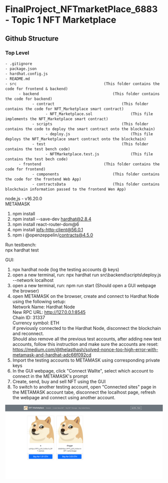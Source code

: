 # FinalProject_NFTmarketPlace_6883 - Topic 1 NFT Marketplace

## Github Structure
### Top Level
    - .gitignore
    - package.json
    - hardhat.config.js
    - README.md
    - src                                       (This folder contains the code for frontend & backend)
          - backend                                 (This folder contains the code for backend)
                - contract                              (This folder contains the code for NFT_Marketplace smart contract)
                      - NFT_Marketplace.sol                 (This file implements the NFT_Marketplace smart contract)
                - scripts                               (This folder contains the code to deploy the smart contract onto the blockchain)
                      - deploy.js                           (This file deploys the NFT_Marketplace smart contract onto the blockchain)
                - test                                  (This folder contains the test bench code)
                      - NFTMarketplace.test.js              (This file contains the test bech code)
          - frontend                            (This folder contains the code for frontend)
                - components                        (This folder contains the code for the frontend Web App)
                - contractsData                     (This folder contains blockchain information passed to the frontend Wen App)
 
  node,js - v16.20.0  <br>
  METAMASK  <br>
 
 
1. npm install
2. npm install --save-dev hardhat@2.8.4
3. npm install react-router-dom@6
4. npm install ipfs-http-client@56.0.1
5. npm i @openzeppelin/contracts@4.5.0

Run testbench:  <br>
 npx hardhat test  <br>
 
GUI:  <br>
 1. npx hardhat node     (log the testing accounts @ keys)
 2. open a new terminal, run: npx hardhat run src\backend\scripts\deploy.js --network localhost
 3. open a new terminal, run: npm run start     (Should open a GUI webpage the browser)
 4. open METAMASK on the browser, create and connect to Hardhat Node using the following setup:  <br>
      Network Name: Hardhat Node  <br>
      New RPC URL: http://127.0.0.1:8545  <br>
      Chain ID: 31337  <br>
      Currency symbol: ETH  <br>
      if previously connected to the Hardhat Node, disconnect the blockchain and reconnect.  <br>
      Should also remove all the previous test accounts, after adding new test accounts, follow this instruction and make sure the
      accounts are reset:
      https://medium.com/@thelasthash/solved-nonce-too-high-error-with-metamask-and-hardhat-adc66f092cd  <br>
 5. Import the testing accounts to METAMASK using corresponding private keys
 6. In the GUI webpage, click "Connect Wallte", select which account to connect in the METAMASK's prompt
 7. Create, send, buy and sell NFT using the GUI
 8. To switch to another testing account, open "Connected sites" page in the METAMASK account tabe, disconnect the localhost page, refresh the webpage and connect using another account. 

![alt text](/GUI_Sample.png)

